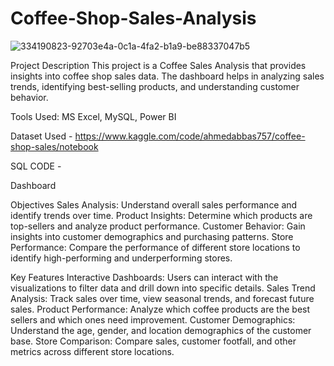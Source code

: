 # Coffee-Shop-Sales-Analysis

![334190823-92703e4a-0c1a-4fa2-b1a9-be88337047b5](https://github.com/user-attachments/assets/c9536613-6787-4928-bf57-85780d40d2c3)



Project Description This project is a Coffee Sales Analysis that provides insights into coffee shop sales data. The dashboard helps in analyzing sales trends, identifying best-selling products, and understanding customer behavior.

Tools Used: MS Excel, MySQL, Power BI

Dataset Used - https://www.kaggle.com/code/ahmedabbas757/coffee-shop-sales/notebook

SQL CODE - 

Dashboard

Objectives Sales Analysis: Understand overall sales performance and identify trends over time. Product Insights: Determine which products are top-sellers and analyze product performance. Customer Behavior: Gain insights into customer demographics and purchasing patterns. Store Performance: Compare the performance of different store locations to identify high-performing and underperforming stores.

Key Features Interactive Dashboards: Users can interact with the visualizations to filter data and drill down into specific details. Sales Trend Analysis: Track sales over time, view seasonal trends, and forecast future sales. Product Performance: Analyze which coffee products are the best sellers and which ones need improvement. Customer Demographics: Understand the age, gender, and location demographics of the customer base. Store Comparison: Compare sales, customer footfall, and other metrics across different store locations.
